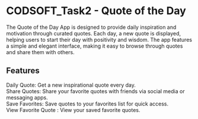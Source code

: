 # CODSOFT_Task2 - Quote of the Day

The Quote of the Day App is designed to provide daily inspiration and motivation through curated quotes. Each day, a new quote is displayed, helping users to start their day with positivity and wisdom. The app features a simple and elegant interface, making it easy to browse through quotes and share them with others.

## Features
Daily Quote: Get a new inspirational quote every day.  
Share Quotes: Share your favorite quotes with friends via social media or messaging apps.  
Save Favorites: Save quotes to your favorites list for quick access.  
View Favorite Quote : View your saved favorite quotes.
